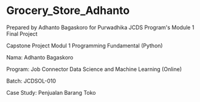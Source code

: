 # Grocery_Store_Adhanto
Prepared by Adhanto Bagaskoro for Purwadhika JCDS Program's Module 1 Final Project

Capstone Project Modul 1 Programming Fundamental (Python)

Nama: Adhanto Bagaskoro

Program: Job Connector Data Science and Machine Learning (Online)

Batch: JCDSOL-010

Case Study: Penjualan Barang Toko
